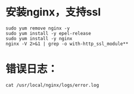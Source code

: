 # 安装nginx，支持ssl
    sudo yum remove nginx -y
    sudo yum install -y epel-release
    sudo yum install -y nginx
    nginx -V 2>&1 | grep -o with-http_ssl_module**

# 错误日志：
    cat /usr/local/nginx/logs/error.log